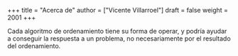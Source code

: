 +++
title = "Acerca de"
author = ["Vicente Villarroel"]
draft = false
weight = 2001
+++

Cada algoritmo de ordenamiento tiene su forma de operar, y podría ayudar a conseguir la respuesta a un problema, no necesariamente por el resultado del ordenamiento.
